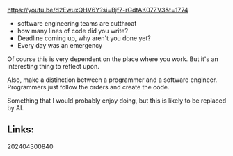 
https://youtu.be/d2EwuxQHV6Y?si=Bjf7-rGdtAK07ZV3&t=1774

- software engineering teams are cutthroat
- how many lines of code did you write?
- Deadline coming up, why aren't you done yet?
- Every day was an emergency

Of course this is very dependent on the place where you work. But it's an interesting thing to reflect upon.

Also, make a distinction between a programmer and a software engineer. Programmers just follow the orders and create the code.

Something that I would probably enjoy doing, but this is likely to be replaced by AI.

## Links:



202404300840